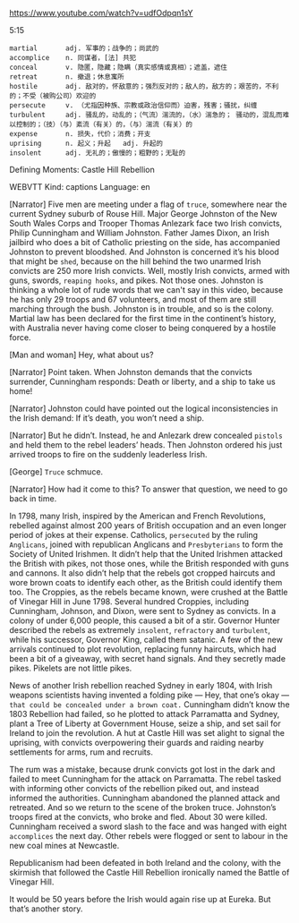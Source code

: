 https://www.youtube.com/watch?v=udfOdpqn1sY

5:15
```
martial       adj. 军事的；战争的；尚武的
accomplice    n. 同谋者，[法] 共犯
conceal       v. 隐匿，隐藏；隐瞒（真实感情或真相）；遮盖，遮住
retreat       n. 撤退；休息寓所
hostile       adj. 敌对的，怀敌意的；强烈反对的；敌人的，敌方的；艰苦的，不利的；不受（被购公司）欢迎的
persecute     v. （尤指因种族、宗教或政治信仰而）迫害，残害；骚扰，纠缠
turbulent     adj. 骚乱的，动乱的；（气流）湍流的，（水）湍急的； 骚动的，混乱而难以控制的；（技）（与）紊流（有关）的，（与）湍流（有关）的
expense       n. 损失，代价；消费；开支    
uprising      n. 起义；升起   adj. 升起的
insolent      adj. 无礼的；傲慢的；粗野的；无耻的  
```

Defining Moments: Castle Hill Rebellion

WEBVTT Kind: captions Language: en 

[Narrator] Five men are meeting under a flag of `truce`, somewhere near the current Sydney suburb of Rouse Hill. Major George Johnston of the New South Wales Corps and Trooper Thomas Anlezark face two Irish convicts, Philip Cunningham and William Johnston. Father James Dixon, an Irish jailbird who does a bit of Catholic priesting on the side, has accompanied Johnston to prevent bloodshed. And Johnston is concerned it’s his blood that might be `shed`, because on the hill behind the two unarmed Irish convicts are 250 more Irish convicts. Well, mostly Irish convicts, armed with guns, swords, `reaping hooks`, and pikes. Not those ones. Johnston is thinking a whole lot of rude words that we can't say in this video, because he has only 29 troops and 67 volunteers, and most of them are still marching through the bush. Johnston is in trouble, and so is the colony. Martial law has been declared for the first time in the continent’s history, with Australia never having come closer to being conquered by a hostile force. 

[Man and woman] Hey, what about us? 

[Narrator] Point taken. When Johnston demands that the convicts surrender, Cunningham responds: Death or liberty, and a ship to take us home! 

[Narrator] Johnston could have pointed out the logical inconsistencies in the Irish demand: If it’s death, you won’t need a ship. 

[Narrator] But he didn’t. Instead, he and Anlezark drew concealed `pistols` and held them to the rebel leaders’ heads. Then Johnston ordered his just arrived troops to fire on the suddenly leaderless Irish. 

[George] `Truce` schmuce. 

[Narrator] How had it come to this? To answer that question, we need to go back in time. 

In 1798, many Irish, inspired by the American and French Revolutions, rebelled against almost 200 years of British occupation and an even longer period of jokes at their expense. Catholics, `persecuted` by the ruling `Anglicans`, joined with republican Anglicans and `Presbyterians` to form the Society of United Irishmen. It didn’t help that the United Irishmen attacked the British with pikes, not those ones, while the British responded with guns and cannons. It also didn’t help that the rebels got cropped haircuts and wore brown coats to identify each other, as the British could identify them too. The Croppies, as the rebels became known, were crushed at the Battle of Vinegar Hill in June 1798. Several hundred Croppies, including Cunningham, Johnson, and Dixon, were sent to Sydney as convicts. In a colony of under 6,000 people, this caused a bit of a stir. Governor Hunter described the rebels as extremely `insolent`, `refractory` and `turbulent`, while his successor, Governor King, called them satanic. A few of the new arrivals continued to plot revolution, replacing funny haircuts, which had been a bit of a giveaway, with secret hand signals. And they secretly made pikes. Pikelets are not little pikes. 

News of another Irish rebellion reached Sydney in early 1804, with Irish weapons scientists having invented a folding pike — Hey, that one’s okay — `that could be concealed under a brown coat.` Cunningham didn’t know the 1803 Rebellion had failed, so he plotted to attack Parramatta and Sydney, plant a Tree of Liberty at Government House, seize a ship, and set sail for Ireland to join the revolution. A hut at Castle Hill was set alight to signal the uprising, with convicts overpowering their guards and raiding nearby settlements for arms, rum and recruits. 

The rum was a mistake, because drunk convicts got lost in the dark and failed to meet Cunningham for the attack on Parramatta. The rebel tasked with informing other convicts of the rebellion piked out, and instead informed the authorities. Cunningham abandoned the planned attack and retreated. And so we return to the scene of the broken truce. Johnston’s troops fired at the convicts, who broke and fled. About 30 were killed. Cunningham received a sword slash to the face and was hanged with eight `accomplices` the next day. Other rebels were flogged or sent to labour in the new coal mines at Newcastle. 

Republicanism had been defeated in both Ireland and the colony, with the skirmish that followed the Castle Hill Rebellion ironically named the Battle of Vinegar Hill. 

It would be 50 years before the Irish would again rise up at Eureka. But that’s another story. 